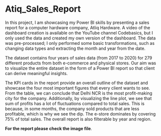 # Atiq_Sales_Report

In this project, I am showcasing my Power BI skills by presenting a sales report for a computer hardware company, Atliq Hardware. A video of the dashboard creation is available on the YouTube channel Codebasics, but I only used the data and created my own version of the dashboard. The data was pre-processed; I only performed some basic transformations, such as changing data types and extracting the month and year from the date.

The dataset contains four years of sales data (from 2017 to 2020) for 279 different products from both e-commerce and physical stores. Our aim was to visualize the entire dataset in the form of a Power BI report so that client can derive meaningful insights.

The KPI cards in the report provide an overall outline of the dataset and showcase the four most important figures that every client wants to see. From the table, we can conclude that Delhi NCR is the most profit-making city for the company. Additionally, by visualizing the line plot, we see that sum of profits has a lot of fluctuations compared to total sales. This is because, in some months, the company sold products that are less profitable, which is why we see the dip. The e-store dominates by covering 75% of total sales. The overall report is also filterable by year and region.

**For the report please check the image file**.
